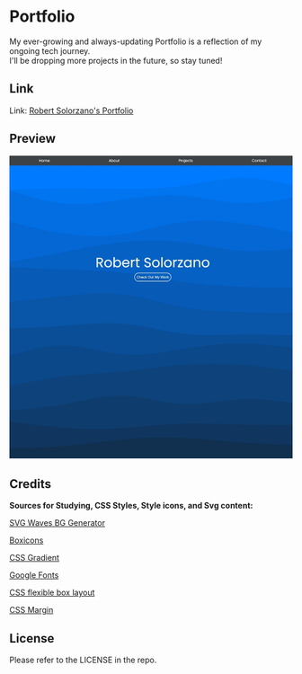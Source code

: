# Portfolio

My ever-growing and always-updating Portfolio is a reflection of my ongoing tech journey. 
<br>
I'll be dropping more projects in the future, so stay tuned!


## Link
Link: [Robert Solorzano's Portfolio](https://robertsolorzano.github.io/Portfolio/)


## Preview

![Preview](assets/images/preview.jpeg)


## Credits

**Sources for Studying, CSS Styles, Style icons, and Svg content:**

[SVG Waves BG Generator](https://wickedbackgrounds.com/app)

[Boxicons](https://boxicons.com/)

[CSS Gradient](https://cssgradient.io/)

[Google Fonts](https://fonts.google.com/)

[CSS flexible box layout](https://developer.mozilla.org/en-US/docs/Web/CSS/CSS_Flexible_Box_Layout)

[CSS Margin](https://www.w3schools.com/css/css_margin.asp)


## License

Please refer to the LICENSE in the repo.